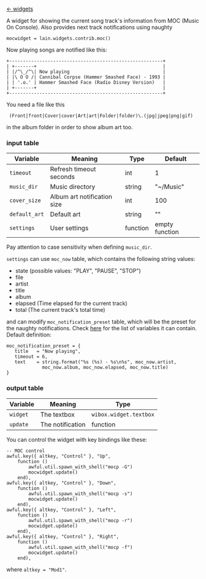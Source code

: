 [<- widgets](https://github.com/copycat-killer/lain/wiki/Widgets)

A widget for showing the current song track's information from MOC (Music On Console). Also provides next track notifications using naughty

	mocwidget = lain.widgets.contrib.moc()

Now playing songs are notified like this:

	+--------------------------------------------------------+
	| +-------+                                              |
	| |/^\_/^\| Now playing                                  |
    | |\ O O /| Cannibal Corpse (Hammer Smashed Face) - 1993 |
    | | '.o.' | Hammer Smashed Face (Radio Disney Version)   |
	| +-------+                                              |
	+--------------------------------------------------------+

You need a file like this

     (Front|front|Cover|cover|Art|art|Folder|folder)\.(jpg|jpeg|png|gif)

in the album folder in order to show album art too.

### input table

Variable | Meaning | Type | Default
--- | --- | --- | ---
`timeout` | Refresh timeout seconds | int | 1
`music_dir` | Music directory | string | "~/Music"
`cover_size` | Album art notification size | int | 100
`default_art` | Default art | string | ""
`settings` | User settings | function | empty function

Pay attention to case sensitivity when defining `music_dir`.

`settings` can use `moc_now` table, which contains the following string values:

- state (possible values: "PLAY", "PAUSE", "STOP")
- file
- artist
- title
- album
- elapsed (Time elapsed for the current track)
- total (The current track's total time)

and can modify `moc_notification_preset` table, which will be the preset for the naughty notifications. Check [here](http://awesome.naquadah.org/doc/api/modules/naughty.html#notify) for the list of variables it can contain. Default definition:

    moc_notification_preset = {
       title   = "Now playing",
       timeout = 6,
       text    = string.format("%s (%s) - %s\n%s", moc_now.artist,
                 moc_now.album, moc_now.elapsed, moc_now.title)
    }

### output table

Variable | Meaning | Type
--- | --- | ---
`widget` | The textbox | `wibox.widget.textbox`
`update` | The notification | function

You can control the widget with key bindings like these:

    -- MOC control
    awful.key({ altkey, "Control" }, "Up",
        function ()
            awful.util.spawn_with_shell("mocp -G")
            mocwidget.update()
        end),
    awful.key({ altkey, "Control" }, "Down",
        function ()
            awful.util.spawn_with_shell("mocp -s")
            mocwidget.update()
        end),
    awful.key({ altkey, "Control" }, "Left",
        function ()
            awful.util.spawn_with_shell("mocp -r")
            mocwidget.update()
        end),
    awful.key({ altkey, "Control" }, "Right",
        function ()
            awful.util.spawn_with_shell("mocp -f")
            mocwidget.update()
        end),

where `altkey = "Mod1"`.